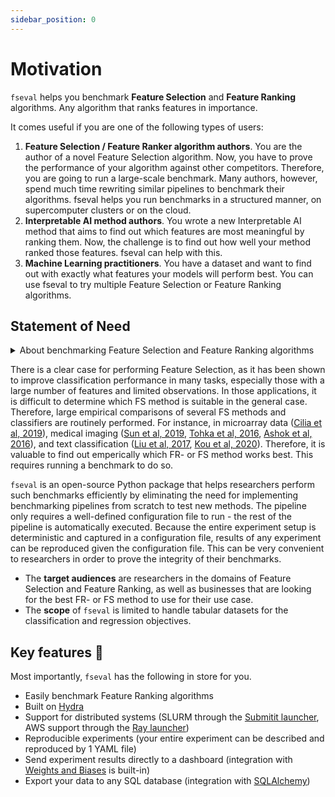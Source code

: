 ```yaml
---
sidebar_position: 0
---
```


# Motivation

`fseval` helps you benchmark **Feature Selection** and **Feature Ranking** algorithms. Any algorithm that ranks features in importance.

It comes useful if you are one of the following types of users:
1. **Feature Selection / Feature Ranker algorithm authors**. You are the author of a novel Feature Selection algorithm. Now, you have to prove the performance of your algorithm against other competitors. Therefore, you are going to run a large-scale benchmark. Many authors, however, spend much time rewriting similar pipelines to benchmark their algorithms. fseval helps you run benchmarks in a structured manner, on supercomputer clusters or on the cloud.
1. **Interpretable AI method authors**. You wrote a new Interpretable AI method that aims to find out which features are most meaningful by ranking them. Now, the challenge is to find out how well your method ranked those features. fseval can help with this.
1. **Machine Learning practitioners**. You have a dataset and want to find out with exactly what features your models will perform best. You can use fseval to try multiple Feature Selection or Feature Ranking algorithms.

## Statement of Need

<details>
<summary>
About benchmarking Feature Selection and Feature Ranking algorithms
</summary>

Feature Selection (FS) and Feature Ranking (FR) are extensively researched topics within machine learning ([Venkatesh et al, 2019](https://sciendo.com/it/article/10.2478/cait-2019-0001), [Guyon et al, 2003](https://www.jmlr.org/papers/volume3/guyon03a/guyon03a.pdf?ref=driverlayer.com/web)). FS methods determine subsets of relevant features in a dataset, whereas FR methods rank the features in a dataset relative to each other in terms of their relevance. When a new FS or FR method is developed, a benchmarking scheme is necessary to empirically validate its effectiveness. Often, the benchmark is conducted as follows: features are ranked by importance, then the predictive quality of the feature subsets containing the top ranked features is evaluated using a validation estimator. Some studies let the competing FS or FR algorithms pick out a fixed number of top `k` features and validate the performance of that feature subset ([Roffo et al, 2015](http://ieeexplore.ieee.org/document/7410835/), [Zhao et al, 2007](https://www.semanticscholar.org/paper/Searching-for-Interacting-Features-Zhao-Liu/d2debe138a9b67d838b11d622651383322934aee), [Bradley et al, 1998](http://www.machine-learning.martinsewell.com/feature-selection/BradleyMangasarian1998.pdf)), whilst others evaluate multiple subsets of increasing cardinality containing the highest ranked features ([Wojtas et al, 2022](http://arxiv.org/abs/2010.08973), [Bennasar et al, 2015](http://www.sciencedirect.com/science/article/pii/S0957417415004674), [Gu et al, 2012](http://arxiv.org/abs/1202.3725), [Peng et al, 2005](https://ieeexplore.ieee.org/abstract/document/1453511), [Kira et al, 2005](https://www.aaai.org/Library/AAAI/1992/aaai92-020.php), [Almuallim et al, 1991](https://web.engr.oregonstate.edu/~tgd/publications/aaai91-focus.ps.gz)).  FS algorithms that only make a binary prediction on which features to keep, are always evaluated in the former way.
</details>


There is a clear case for performing Feature Selection, as it has been shown to improve classification performance in many tasks, especially those with a large number of features and limited observations. In those applications, it is difficult to determine which FS method is suitable in the general case. Therefore, large empirical comparisons of several FS methods and classifiers are routinely performed. For instance, in microarray data ([Cilia et al, 2019](https://www.mdpi.com/2078-2489/10/3/109)), medical imaging ([Sun et al, 2019](https://ieeexplore.ieee.org/abstract/document/8763934/), [Tohka et al, 2016](https://link.springer.com/article/10.1007/s12021-015-9292-3), [Ashok et al, 2016](https://d1wqtxts1xzle7.cloudfront.net/47557926/L601019499-with-cover-page-v2.pdf?Expires=1668764412&Signature=GnBEHq3XrO1yvRbtiEPcnxb3WEXlpA99mgUICAngTrijKwEFt9l2SDZgj7sZmOn1HVsO6wX2gfEHmI7VDjBOQgkUcrviNCfE432Iu2VxQ2BsI0LN~NR29FI8v-dvFCJPsDHEBuN1Sgr48d4rxc-QiJSOXCYZJ-nYQzbBEs~VxVJLvQnkrpeIcS7HN3NN-EaH4Kx~DviXAQSIgWEWuNfLyQmWDaQh8gAIDCk916wLP8Eri-s53Q3L2GQU1mwLqUF9ZMBmMaFtw6hbcADoi7cHqLiafQU5HADqUyawNUAWbBTf~qonfgn1rsj3f2FNkN3Nn~yO9ihG35VlwGWYmRvirA__&Key-Pair-Id=APKAJLOHF5GGSLRBV4ZA)), and text classification ([Liu et al, 2017](https://www.sciencedirect.com/science/article/abs/pii/S0957417417301951), [Kou et al, 2020](https://www.sciencedirect.com/science/article/pii/S1568494619306179)). Therefore, it is valuable to find out emperically which FR- or FS method works best. This requires running a benchmark to do so.

`fseval` is an open-source Python package that helps researchers
perform such benchmarks efficiently by eliminating the need for
implementing benchmarking pipelines from scratch to test new methods.
The pipeline only requires a well-defined configuration file to run -
the rest of the pipeline is automatically executed. Because the entire
experiment setup is deterministic and captured in a configuration file,
results of any experiment can be reproduced given the configuration
file. This can be very convenient to researchers in order to prove the
integrity of their benchmarks.

- The **target audiences** are researchers in the domains of Feature Selection and Feature Ranking, as well as businesses that are looking for the best FR- or FS method to use for their use case.
- The **scope** of `fseval` is limited to
handle tabular datasets for the classification and regression
objectives.

## Key features 🚀
Most importantly, `fseval` has the following in store for you.

- Easily benchmark Feature Ranking algorithms
- Built on [Hydra](https://hydra.cc/)
- Support for distributed systems (SLURM through the [Submitit launcher](https://hydra.cc/docs/plugins/submitit_launcher), AWS support through the [Ray launcher](https://hydra.cc/docs/plugins/ray_launcher/))
- Reproducible experiments (your entire experiment can be described and reproduced by 1 YAML file)
- Send experiment results directly to a dashboard (integration with [Weights and Biases](https://wandb.ai/) is built-in)
- Export your data to any SQL database (integration with [SQLAlchemy](https://www.sqlalchemy.org/))